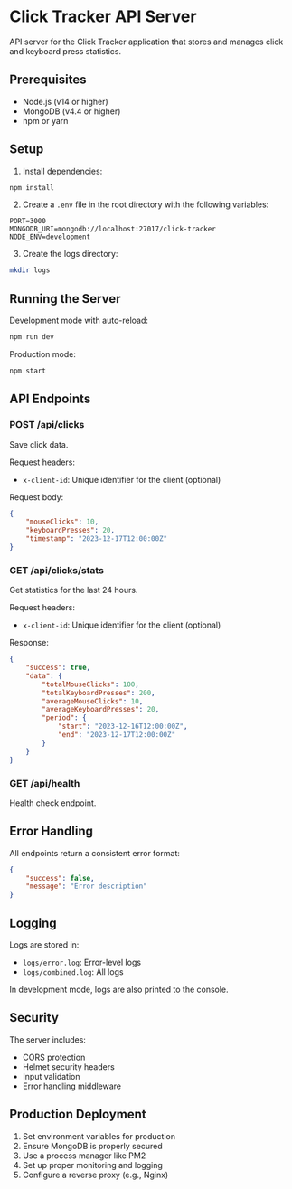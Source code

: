 # Click Tracker API Server

API server for the Click Tracker application that stores and manages click and keyboard press statistics.

## Prerequisites

- Node.js (v14 or higher)
- MongoDB (v4.4 or higher)
- npm or yarn

## Setup

1. Install dependencies:
```bash
npm install
```

2. Create a `.env` file in the root directory with the following variables:
```env
PORT=3000
MONGODB_URI=mongodb://localhost:27017/click-tracker
NODE_ENV=development
```

3. Create the logs directory:
```bash
mkdir logs
```

## Running the Server

Development mode with auto-reload:
```bash
npm run dev
```

Production mode:
```bash
npm start
```

## API Endpoints

### POST /api/clicks
Save click data.

Request headers:
- `x-client-id`: Unique identifier for the client (optional)

Request body:
```json
{
    "mouseClicks": 10,
    "keyboardPresses": 20,
    "timestamp": "2023-12-17T12:00:00Z"
}
```

### GET /api/clicks/stats
Get statistics for the last 24 hours.

Request headers:
- `x-client-id`: Unique identifier for the client (optional)

Response:
```json
{
    "success": true,
    "data": {
        "totalMouseClicks": 100,
        "totalKeyboardPresses": 200,
        "averageMouseClicks": 10,
        "averageKeyboardPresses": 20,
        "period": {
            "start": "2023-12-16T12:00:00Z",
            "end": "2023-12-17T12:00:00Z"
        }
    }
}
```

### GET /api/health
Health check endpoint.

## Error Handling

All endpoints return a consistent error format:
```json
{
    "success": false,
    "message": "Error description"
}
```

## Logging

Logs are stored in:
- `logs/error.log`: Error-level logs
- `logs/combined.log`: All logs

In development mode, logs are also printed to the console.

## Security

The server includes:
- CORS protection
- Helmet security headers
- Input validation
- Error handling middleware

## Production Deployment

1. Set environment variables for production
2. Ensure MongoDB is properly secured
3. Use a process manager like PM2
4. Set up proper monitoring and logging
5. Configure a reverse proxy (e.g., Nginx) 